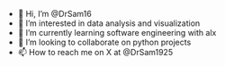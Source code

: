 - 👋 Hi, I’m @DrSam16
- 👀 I’m interested in data analysis and visualization 
- 🌱 I’m currently learning software engineering with alx
- 💞️ I’m looking to collaborate on python projects 
- 📫 How to reach me on X at @DrSam1925

<!---
DrSam16/DrSam16 is a ✨ special ✨ repository because its `README.md` (this file) appears on your GitHub profile.
You can click the Preview link to take a look at your changes.
--->
